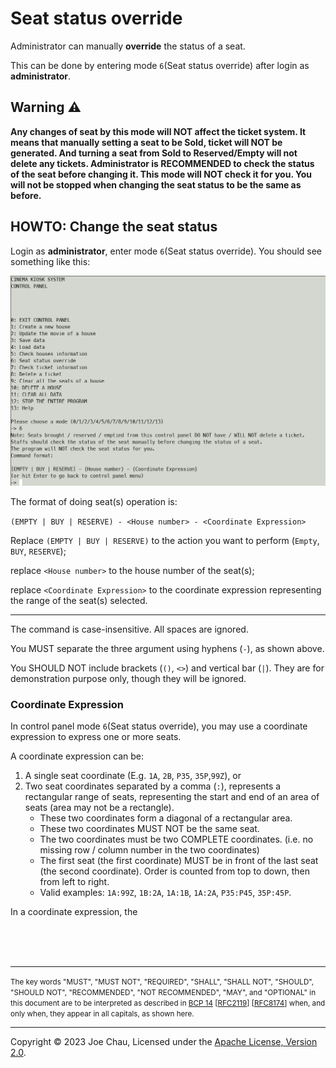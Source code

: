 # Seat status override

Administrator can manually **override** the status of a seat.

This can be done by entering mode `6`(Seat status override) 
after login as **administrator**. 

## Warning ⚠️
<b>
Any changes of seat by this mode will NOT affect the ticket system.
It means that manually setting a seat to be Sold, ticket will NOT be generated.
And turning a seat from Sold to Reserved/Empty will not delete any tickets.
Administrator is RECOMMENDED to check the status of the seat before changing it.
This mode will NOT check it for you. You will not be stopped when changing 
the seat status to be the same as before.
</b>


## HOWTO: Change the seat status

Login as **administrator**, enter mode `6`(Seat status override).
You should see something like this:

![Screenshot of mode 6](../images/docs/control_panel_mode_6.png)


The format of doing seat(s) operation is:

`(EMPTY | BUY | RESERVE) - <House number> - <Coordinate Expression>`

Replace `(EMPTY | BUY | RESERVE)` to the action you want to perform 
(`Empty`, `BUY`, `RESERVE`);

replace `<House number>` to the house number of the seat(s);

replace `<Coordinate Expression>` to the coordinate expression
representing the range of the seat(s) selected.

---

The command is case-insensitive. All spaces are ignored.

You MUST separate the three argument using hyphens (`-`),
as shown above.

You SHOULD NOT include brackets (`()`, `<>`) and vertical bar (`|`).
They are for demonstration purpose only, though they will be ignored.

### Coordinate Expression
In control panel mode `6`(Seat status override),
you may use a coordinate expression to express one or more seats.

A coordinate expression can be:
1. A single seat coordinate (E.g. `1A`, `2B`, `P35`, `35P`,`99Z`), or
2. Two seat coordinates separated by a comma (`:`), 
represents a rectangular range of seats,
   representing the start and end of an area of seats (area may not be a rectangle).
   - These two coordinates form a diagonal of a rectangular area.
   - These two coordinates MUST NOT be the same seat.
   - The two coordinates must be two COMPLETE coordinates.
   (i.e. no missing row / column number in the two coordinates)
   - The first seat (the first coordinate) MUST be in front of the last seat (the second coordinate). 
   Order is counted from top to down, then from left to right.
   - Valid examples: `1A:99Z`, `1B:2A`, `1A:1B`, `1A:2A`, `P35:P45`, `35P:45P`.

In a coordinate expression, the 


<br/><br/><br/>

---
<small>
The key words "MUST", "MUST NOT", "REQUIRED", "SHALL", "SHALL
NOT", "SHOULD", "SHOULD NOT", "RECOMMENDED", "NOT RECOMMENDED",
"MAY", and "OPTIONAL" in this document are to be interpreted as
described in 
<a href="https://www.rfc-editor.org/bcp/bcp14" target="_blank">BCP 14</a>
[<a href="https://www.rfc-editor.org/rfc/rfc2119" target="_blank">RFC2119</a>]
[<a href="https://www.rfc-editor.org/rfc/rfc8174" target="_blank">RFC8174</a>]
when, and only when, they
appear in all capitals, as shown here.
</small>

---

Copyright © 2023 Joe Chau, Licensed under the 
<a href="https://www.apache.org/licenses/LICENSE-2.0" target="_blank">Apache License, Version 2.0</a>.

